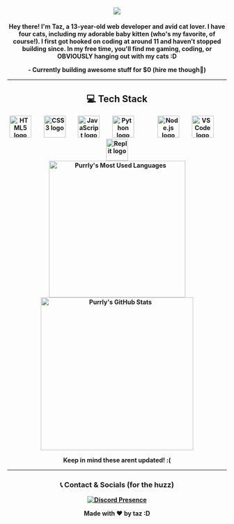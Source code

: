 <h1 align="center">
  <a href="https://git.io/typing-svg">
    <img src="https://readme-typing-svg.herokuapp.com/?lines=HELLO,+THERE!👋;THIS+IS+TAZ+:D...;NICE+TO+MEET+YOU!;YOU'RE+AWESOME;WELCOME+TO+MY+DIGITAL+REALM;I+HAVE+STRONG+SKILLS+IN+HTML+AND+CSS,;+I+ALSO+KNOW+JAVASCRIPT...;AND+LITTLE+PYTHON!;IM+STILL+LEARNING+:);READ+MORE+ABOUT+ME+BELOW;OKAY,+GO+AWAY+NOW!;I+SAID+LEAVE;IM+WARNING+YOU;YOU+ASKED+FOR+IT...;Never+gonna+give+you+up...;Never+gonna+let+you+down...;Never+gonna+run+around+and+desert+you...;Never+gonna+make+you+cry...;Never+gonna+say+goodbye...;Never+gonna+tell+a+lie+and+hurt+you!;WOW+YOU+REALLY+STAYED+THROUGH+THAT;WELL+BYE+IG;YOU+REALIZE+YOU'RE+WASTING+TIME;&center=true&size=30&color=FF69B4&width=800">
  </a>
</h1>





<p align="center">
<b>Hey there! I'm Taz, a 13-year-old web developer and avid cat lover. I have four cats, including my adorable baby kitten (who's my favorite, of course!). I first got hooked on coding at around 11 and haven’t stopped building since. In my free time, you'll find me gaming, coding, or OBVIOUSLY hanging out with my cats :D<b>
</p>
<p align="center">
  <b>- Currently building awesome stuff for $0 (hire me though👀)</b>
</p>



---

<h2 align="center">💻 Tech Stack</h2>

<div align="center">
  <img src="https://cdn.jsdelivr.net/gh/devicons/devicon/icons/html5/html5-original.svg" height="50" alt="HTML5 logo" />
  <img width="22" />
  <img src="https://cdn.jsdelivr.net/gh/devicons/devicon/icons/css3/css3-original.svg" height="50" alt="CSS3 logo" />
  <img width="22" />
  <img src="https://cdn.jsdelivr.net/gh/devicons/devicon/icons/javascript/javascript-original.svg" height="50" alt="JavaScript logo" />
  <img width="22" />
  <img src="https://cdn.jsdelivr.net/gh/devicons/devicon/icons/python/python-original.svg" height="50" alt="Python logo" />
  <img width="22" />
  <img width="22" />
  <img src="https://cdn.jsdelivr.net/gh/devicons/devicon/icons/nodejs/nodejs-original.svg" height="50" alt="Node.js logo" />
  <img width="22" />
  <img src="https://cdn.jsdelivr.net/gh/devicons/devicon/icons/vscode/vscode-original.svg" height="50" alt="VS Code logo" />
  <img width="22" />
  <img src="https://cdn.jsdelivr.net/gh/devicons/devicon/icons/replit/replit-original.svg" height="50" alt="Replit logo" />
</div>

<div align="center">
  <img src="https://github-readme-stats.vercel.app/api/top-langs/?username=tazz-devv&layout=compact&theme=radical&cachebuster=${Date.now()}" alt="Purrly's Most Used Languages" width="313" />
  <img src="https://github-readme-stats.vercel.app/api?username=tazz-devv&show_icons=true&theme=radical&cachebuster=${Date.now()}" alt="Purrly's GitHub Stats" width="350" />
</div>


<p align="center">
<b>Keep in mind these arent updated! :(<b>
</p>


---

<h3 align="center">📞 Contact & Socials (for the huzz)</h3>

<p align="center">
  <a href="https://discord.com/users/1004632687769829456">
    <img src="https://lanyard.cnrad.dev/api/1004632687769829456?showDisplayName=false&theme=dark" alt="Discord Presence">
  </a>
</p>

<p align="center">
<b>Made with ❤ by taz :D<b>
</p>
